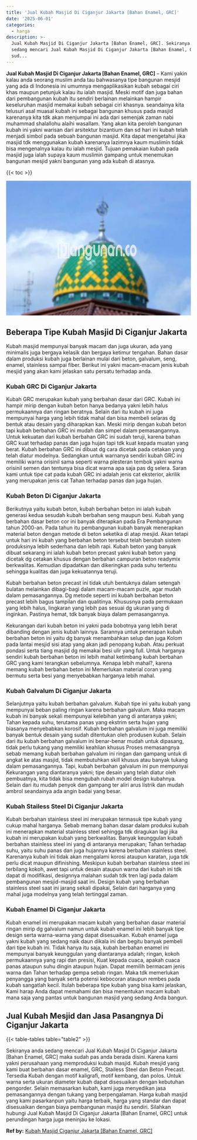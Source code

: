 ```yaml
---
title: 'Jual Kubah Masjid Di Ciganjur Jakarta [Bahan Enamel, GRC]'
date: '2025-06-01'
categories:
  - harga
description: >-
  Jual Kubah Masjid Di Ciganjur Jakarta [Bahan Enamel, GRC]. Sekiranya anda
  sedang mencari Jual Kubah Masjid Di Ciganjur Jakarta [Bahan Enamel, GRC] maka
  sud...
---
```


**Jual Kubah Masjid Di Ciganjur Jakarta \[Bahan Enamel, GRC\]** – Kami yakin kalau anda seorang muslim anda tau bahwasanya tipe bangunan mesjid yang ada di Indonesia ini umumnya mengaplikasikan kubah sebagai ciri khas maupun petunjuk kalau itu ialah masjid. Meski motif dan juga bahan dari pembangunan kubah itu sendiri berlainan melainkan hampir keseluruhan masjid memakai kubah sebagai ciri khasnya. seandainya kita telusuri asal muasal kubah ini sebagai bangunan khusus pada masjid karenanya kita tdk akan menjumpai ini ada dari semenjak zaman nabi muhammad shalallohu alaihi wasallam. Yang akan kita peroleh bangunan kubah ini yakni warisan dari arsitektur bizantium dan sd hari ini kubah telah menjadi simbol pada sebuah bangunan masjid. Kita dapat mengetahui jika masjid tdk menggunakan kubah karenanya lazimnya kaum muslimin tidak bisa mengenalnya kalau itu ialah mesjid. Tujuan pemakaian kubah pada masjid juga ialah supaya kaum muslimin gampang untuk menemukan bangunan mesjid yakni bangunan yang ada kubah di atasnya.

{{< toc >}}

![Jual Kubah Masjid Di Ciganjur Jakarta [Bahan Enamel, GRC]](/images/jual-kubah-masjid-30.png)

## Beberapa Tipe Kubah Masjid Di Ciganjur Jakarta

Kubah masjid mempunyai banyak macam dan juga ukuran, ada yang minimalis juga bergaya kelasik dan bergaya ketimur tengahan. Bahan dasar dalam produksi kubah juga berlainan mulai dari beton, galvalum, seng, enamel, stainless sampai fiber. Berikut ini yakni macam-macam jenis kubah mesjid yang akan kami jelaskan satu persatu terhadap anda.

### Kubah GRC Di Ciganjur Jakarta

Kubah GRC merupakan kubah yang berbahan dasar dari GRC. Kubah ini hampir mirip dengan kubah beton hanya bedanya yakni lebih halus permukaannya dan ringan beratnya. Selain dari itu kubah ini juga mempunyai harga yang lebih tidak mahal dan bisa membeli selaras dg bentuk atau desain yang diharapkan kan. Meski mirip dengan kubah beton tapi kubah berbahan GRC ini mudah dan simpel dalam pemasangannya. Untuk kekuatan dari kubah berbahan GRC ini sudah teruji, karena bahan GRC kuat terhadap panas dan juga hujan tapi tdk kuat kepada muatan yang berat. Kubah berbahan GRC ini dibuat dg cara dicetak pada cetakan yang telah diatur modelnya. Sedangkan untuk warnanya sendiri kubah GRC ini memiliki warna orisinil sama seperti warna plesteran tembok yakni warna orisinil semen dan tentunya bisa dicat warna apa saja pas dg selera. Saran kami untuk tipe cat pada kubah GRC ini adalah jenis cat eksterior, akrilik yang merupakan jenis cat Tahan terhadap panas dan juga hujan.

### Kubah Beton Di Ciganjur Jakarta

Berikutnya yaitu kubah beton, kubah berbahan beton ini ialah kubah generasi kedua sesudah kubah berbahan seng maupun besi. Kubah yang berbahan dasar beton cor ini banyak diterapkan pada Era Pembangunan tahun 2000-an. Pada tahun itu pembangunan kubah banyak menerapkan material beton dengan metode di beton seketika di atap mesjid. Akan tetapi untuk hari ini kubah yang berbahan beton tersebut telah berubah sistem produksinya lebih sederhana dan lebih rapi. Kubah beton yang banyak dibuat sekarang ini ialah kubah beton precast yakni kubah beton yang dicetak dg cetakan khusus dengan berbahan campuran beton readymix berkwalitas. Kemudian dipadatkan dan dikeringkan pada suhu tertentu sehingga kualitas dan juga kekuatannya teruji.

Kubah berbahan beton precast ini tidak utuh bentuknya dalam setengah bulatan melainkan dibagi-bagi dalam macam-macam puzle, agar mudah dalam pemasangannya. Dg metode seperti ini kubah berbahan beton precast lebih bagus tampilan dan qualitinya. Khususnya pada permukaan yang lebih halus, lingkaran yang lebih pas sesuai dg ukuran yang di inginkan. Pastinya hemat, tdk banyak biaya dalam pemasangannya.

Kekurangan dari kubah beton ini yakni pada bobotnya yang lebih berat dibanding dengan jenis kubah lainnya. Sarannya untuk penerapan kubah berbahan beton ini yaitu dg banyak menambahkan selup dan juga Kolom pada lantai mesjid sisi atap yang akan jadi penopang kubah. Atau perkuat pondasi serta tiang masjid dg memakai besi ulir yang full. Untuk harganya sendiri kubah berbahan beton ini lebih mahal ketimbang kubah berbahan GRC yang kami terangkan sebelumnya. Kenapa lebih mahal?, karena memang kubah berbahan beton ini Memerlukan material coran yang bermutu serta besi yang menyebabkan harganya lebih mahal.

### Kubah Galvalum Di Ciganjur Jakarta

Selanjutnya yaitu kubah berbahan galvalum. Kubah tipe ini yaitu kubah yang mempunyai beban paling ringan karena berbahan galvalum. Maka macam kubah ini banyak sekali mempunyai kelebihan yang di antaranya yakni; Tahan kepada suhu, terutama panas yang ekstrim serta hujan yang biasanya menyebabkan korosif. Kubah berbahan galvalum ini juga memiliki banyak bentuk desain yang sudah ditentukan oleh produsen kubah. Selain dari itu kubah berbahan galvalum ini benar-benar mudah untuk dipasang, tidak perlu tukang yang memiliki keahlian khusus Proses memasangnya sebab memang kubah berbahan galvalum ini ringan dan gampang untuk di angkat ke atas masjid, tidak membutuhkan skill khusus atau banyak tukang dalam pemasangannya. Tapi, kubah berbahan galvalum ini pun mempunyai Kekurangan yang diantaranya yakni; tipe desain yang telah diatur oleh pembuatnya, kita tidak bisa mengubah rubah model design kubahnya. Selain dari itu mudah penyok dan gampang ter aliri arus listrik dan mudah ambrol seandainya ada angin badai yang besar.

### Kubah Stailess Steel Di Ciganjur Jakarta

Kubah berbahan stainless steel ini merupakan termasuk tipe kubah yang cukup mahal harganya. Sebab memang bahan dasar dalam produksi kubah ini menerapkan material stainless steel sehingga tdk diragukan lagi jika kubah ini merupakan kubah yang berkwalitas. Banyak keunggulan kubah berbahan stainless steel ini yang di antaranya merupakan; Tahan terhadap suhu, yaitu suhu panas dan juga hujannya karena berbahan stainless steel. Karenanya kubah ini tidak akan mengalami korosi ataupun karatan, juga tdk perlu dicat maupun difinishing. Meskipun kubah berbahan stainless steel ini terbilang kokoh, awet tapi untuk desain ataupun warna dari kubah ini tdk dapat di modifikasi, designnya malahan sudah tdk tren lagi pada dalam pembangunan mesjid-masjid saat ini. Design kubah yang berbahan stainless steel saat ini jarang sekali dipakai, Selain dari harganya yang mahal juga modelnya yang telah tertinggal zaman.

### Kubah Enamel Di Ciganjur Jakarta

Kubah enamel ini merupakan macam kubah yang berbahan dasar material ringan mirip dg galvalum namun untuk kubah enamel ini lebih banyak tipe design serta warna-warna yang dapat disesuaikan. Kubah enamel juga yakni kubah yang sedang naik daun dikala ini dan begitu banyak pembeli dari tipe kubah ini. Tidak hanya itu saja, kubah berbahan enamel ini mempunyai banyak keunggulan yang diantaranya adalah; ringan, kokoh permukaannya yang rapi dan presisi, Kuat kepada cuaca, apakah cuaca panas ataupun suhu dingin ataupun hujan. Dapat memilih bermacam jenis warna dan Tahan terhadap gempa sebab ringan. Maka tdk memerlukan penyangga yang banyak serta potensi kebocoran ataupun rembes pada kubah sangatlah kecil. Itulah beberapa tipe kubah yang bisa kami jelaskan, Kami harap Anda dapat memahami dan bisa menentukan macam kubah mana saja yang pantas untuk bangunan masjid yang sedang Anda bangun.

## Jual Kubah Mesjid dan Jasa Pasangnya Di Ciganjur Jakarta

{{< table-tables table="table2" >}}

Sekiranya anda sedang mencari Jual Kubah Masjid Di Ciganjur Jakarta \[Bahan Enamel, GRC\] maka sudah pas anda berada disini. Karena kami yakni perusahaan yang memproduksi kubah masjid. Kubah mesjid yang kami buat berbahan dasar enamel, GRC, Stailess Steel dan Beton Precast. Tersedia Kubah dengan motif kaligrafi, motif kembang, dan polos. Untuk warna serta ukuran diameter kubah dapat disesuaikan dengan kebutuhan pengorder. Selain memasarkan kubah, kami juga menyedikan jasa pemasangannya dengan tukang yang berpengalaman. Harga kubah masjid yang kami pasarkanpun yaitu harga terbaik, harga yang standar dan dapat disesuaikan dengan biaya pembangunan masjid itu sendiri. Silahkan hubungi Jual Kubah Masjid Di Ciganjur Jakarta \[Bahan Enamel, GRC\] untuk perundingan harga juga meninjau ke lokasi.

**Ref by:** [Kubah Masjid Ciganjur Jakarta [Bahan Enamel, GRC]](https://id.wikipedia.org/wiki/Kubah)
